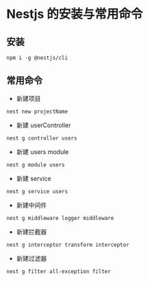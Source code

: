 # Nestjs 的安装与常用命令

## 安装

```
npm i -g @nestjs/cli
```

## 常用命令

-  新建项目

```
nest new projectName
```

- 新建 userController

```
nest g controller users 
```

- 新建 users module

```
nest g module users
```

- 新建 service

```
nest g service users
```

- 新建中间件

```
nest g middleware logger middleware
```

- 新建拦截器

```
nest g interceptor transform interceptor
```

- 新建过滤器

```
nest g filter all-exception filter
```